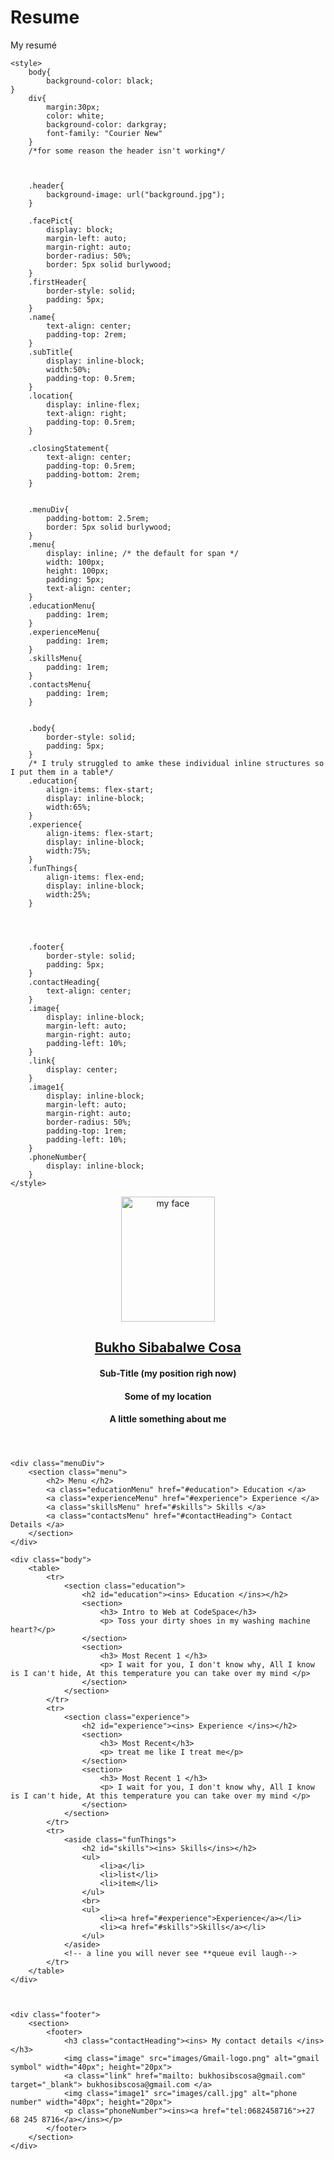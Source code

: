 # Resume
 My resumé

<!DOCTYPE html>
<html>
  <head>
    <title> Bukho's Resumé </title>
    <link rel="stylesheet" type="text/css" href="stylesheet.css">

    <style>
        body{
            background-color: black;
    }
        div{
            margin:30px;
            color: white;
            background-color: darkgray;
            font-family: "Courier New"
        }
        /*for some reason the header isn't working*/


        
        .header{
            background-image: url("background.jpg");
        }
        
        .facePict{
            display: block;
            margin-left: auto;
            margin-right: auto;
            border-radius: 50%;
            border: 5px solid burlywood;
        }
        .firstHeader{
            border-style: solid;
            padding: 5px;
        }
        .name{
            text-align: center;
            padding-top: 2rem;
        }
        .subTitle{
            display: inline-block;
            width:50%;
            padding-top: 0.5rem;
        }
        .location{
            display: inline-flex;
            text-align: right;
            padding-top: 0.5rem;
        }
        
        .closingStatement{
            text-align: center;
            padding-top: 0.5rem;
            padding-bottom: 2rem;
        }
        
        
        .menuDiv{
            padding-bottom: 2.5rem;
            border: 5px solid burlywood;
        }
        .menu{
            display: inline; /* the default for span */
            width: 100px;
            height: 100px;
            padding: 5px;
            text-align: center;
        }
        .educationMenu{
            padding: 1rem;
        }
        .experienceMenu{
            padding: 1rem; 
        }
        .skillsMenu{
            padding: 1rem;
        }
        .contactsMenu{
            padding: 1rem;
        }

        
        .body{
            border-style: solid;
            padding: 5px;
        }
        /* I truly struggled to amke these individual inline structures so I put them in a table*/
        .education{
            align-items: flex-start;
            display: inline-block;
            width:65%;
        }
        .experience{
            align-items: flex-start;
            display: inline-block;
            width:75%;
        }
        .funThings{
            align-items: flex-end;
            display: inline-block;
            width:25%;
        }
        
        
        
        
        .footer{
            border-style: solid;
            padding: 5px;
        }
        .contactHeading{
            text-align: center;
        }
        .image{
            display: inline-block;
            margin-left: auto;
            margin-right: auto;
            padding-left: 10%;
        }
        .link{
            display: center;
        }
        .image1{
            display: inline-block;
            margin-left: auto;
            margin-right: auto;
            border-radius: 50%;
            padding-top: 1rem;
            padding-left: 10%;
        }
        .phoneNumber{
            display: inline-block;
        }
    </style>
  </head>


  <body>
    <div class="header">
        <section>
            <header class="firstHeader">
                <img class="facePict" src="images/myFace.jpg" alt="my face" width="150px" height="200px">
                <h1 class="name"><ins> Bukho Sibabalwe Cosa </ins></h1>
                <h4 class="subTitle"> Sub-Title (my position righ now) </h4> 
                <h4 class="location"> Some of my location </h4>
                <h4 class="closingStatement"> A little something about me </h4> <header>                                                      
            </header>
        </section>
    </div>

    <div class="menuDiv">
        <section class="menu">
            <h2> Menu </h2>
            <a class="educationMenu" href="#education"> Education </a>
            <a class="experienceMenu" href="#experience"> Experience </a>
            <a class="skillsMenu" href="#skills"> Skills </a>
            <a class="contactsMenu" href="#contactHeading"> Contact Details </a>
        </section>
    </div>

    <div class="body">
        <table>
            <tr>
                <section class="education">
                    <h2 id="education"><ins> Education </ins></h2>
                    <section>
                        <h3> Intro to Web at CodeSpace</h3>
                        <p> Toss your dirty shoes in my washing machine heart?</p>
                    </section>
                    <section>
                        <h3> Most Recent 1 </h3>
                        <p> I wait for you, I don't know why, All I know is I can't hide, At this temperature you can take over my mind </p>
                    </section>
                </section>
            </tr>
            <tr>
                <section class="experience">
                    <h2 id="experience"><ins> Experience </ins></h2>
                    <section>
                        <h3> Most Recent</h3>
                        <p> treat me like I treat me</p>
                    </section>
                    <section>
                        <h3> Most Recent 1 </h3>
                        <p> I wait for you, I don't know why, All I know is I can't hide, At this temperature you can take over my mind </p>
                    </section>
                </section>
            </tr>
            <tr>
                <aside class="funThings">
                    <h2 id="skills"><ins> Skills</ins></h2>
                    <ul>
                        <li>a</li>
                        <li>list</li>
                        <li>item</li>
                    </ul>
                    <br>
                    <ul>
                        <li><a href="#experience">Experience</a></li>
                        <li><a href="#skills">Skills</a></li>
                    </ul>
                </aside>
                <!-- a line you will never see **queue evil laugh-->
            </tr>
        </table>
    </div>



    <div class="footer">
        <section>
            <footer>
                <h3 class="contactHeading"><ins> My contact details </ins></h3>
                <img class="image" src="images/Gmail-logo.png" alt="gmail symbol" width="40px"; height="20px">
                <a class="link" href="mailto: bukhosibscosa@gmail.com" target="_blank"> bukhosibscosa@gmail.com </a>
                <img class="image1" src="images/call.jpg" alt="phone number" width="40px"; height="20px"> 
                <p class="phoneNumber"><ins><a href="tel:0682458716">+27 68 245 8716</a></ins></p>
            </footer>
        </section>
    </div>

    

  </body>
</html>